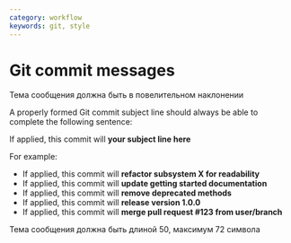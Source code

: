 ```yaml
---
category: workflow
keywords: git, style
---
```

# Git commit messages
Тема сообщения должна быть в повелительном наклонении

A properly formed Git commit subject line should always be able to complete the following sentence:

If applied, this commit will **your subject line here**

For example:
* If applied, this commit will **refactor subsystem X for readability**
* If applied, this commit will **update getting started documentation**
* If applied, this commit will **remove deprecated methods**
* If applied, this commit will **release version 1.0.0**
* If applied, this commit will **merge pull request #123 from user/branch**

Тема сообщения должна быть длиной 50, максимум 72 символа
